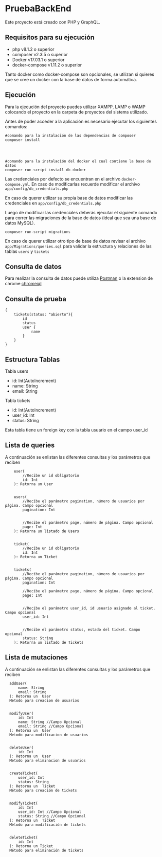 # PruebaBackEnd


Este proyecto está creado con PHP y GraphQL.


## Requisitos para su ejecución


- php v8.1.2 o superior
- composer v2.3.5 o superior
- Docker v17.03.1 o superior
- docker-compose v1.11.2 o superior


Tanto docker como docker-compose son opcionales, se utilizan si quieres que se cree un docker con la base de datos de forma automática.


## Ejecución


Para la ejecución del proyecto puedes utilizar XAMPP, LAMP o WAMP colocando el proyecto en la carpeta de proyectos del sistema utilizado.


Antes de poder acceder a la aplicación es necesario ejecutar los siguientes comandos:


```
#comando para la instalación de las dependencias de composer
composer install




#comando para la instalación del docker el cual contiene la base de datos
composer run-script install-db-docker
```


Las credenciales por defecto se encuentran en el archivo `docker-compose.yml`.
En caso de modificarlas recuerde modificar el archivo `app/config/db_credentials.php`


En caso de querer utilizar su propia base de datos modificar las credenciales en `app/config/db_credentials.php`


Luego de modificar las credenciales deberás ejecutar el siguiente comando para correr las migraciones de la base de datos (ideal que sea una base de datos MySQL).


```
composer run-script migrations
```


En caso de querer utilizar otro tipo de base de datos revisar el archivo `app/Migrations/queries.sql` para validar la estructura y relaciones de las tablas `users` y `tickets`


## Consulta de datos


Para realizar la consulta de datos puede utiliza [Postman](https://www.postman.com/downloads/) o la extension de chrome [chromeiql](https://chrome.google.com/webstore/detail/chromeiql/fkkiamalmpiidkljmicmjfbieiclmeij)


## Consulta de prueba


```
{
    tickets(status: "abierto"){
        id
        status
        user {
            name
        }
    }
}
```


## Estructura Tablas


Tabla users


- id: Int(AutoIncrement)
- name: String
- email: String


Tabla tickets


- id: Int(AutoIncrement)
- user_id: Int
- status: String


Esta tabla tiene un foreign key con la tabla usuario en el campo user_id


## Lista de queries


A continuación se enlistan las diferentes consultas y los parámetros que reciben


```
    user(
        //Recibe un id obligatorio
        id: Int
    ): Retorna un User


    users(
        //Recibe el parámetro pagination, número de usuarios por página. Campo opcional
        pagination: Int


        //Recibe el parámetro page, número de página. Campo opcional
        page: Int
    ): Retorna un listado de Users


    ticket(
        //Recibe un id obligatorio
        id: Int
    ): Retorna un Ticket


    tickets(
        //Recibe el parámetro pagination, número de usuarios por página. Campo opcional
        pagination: Int
       
        //Recibe el parámetro page, número de página. Campo opcional
        page: Int


        //Recibe el parámetro user_id, id usuario asignado al ticket. Campo opcional
        user_id: Int


        //Recibe el parámetro status, estado del ticket. Campo opcional
        status: String
    ): Retorna un listado de Tickets
```


## Lista de mutaciones


A continuación se enlistan las diferentes consultas y los parámetros que reciben


```
  addUser(
      name: String
      email: String
  ): Retorna un  User
  Metodo para creacion de usuarios


  modifyUser(
      id: Int
      name: String //Campo Opcional
      email: String //Campo Opcional
  ): Retorna un  User
  Metodo para modificacion de usuarios


  deleteUser(
      id: Int
  ): Retorna un  User
  Metodo para eliminacion de usuarios


  createTicket(
      user_id: Int
      status: String
  ): Retorna un  Ticket
  Método para creación de tickets


  modifyTicket(
      id: Int
      user_id: Int //Campo Opcional
      status: String //Campo Opcional
  ): Retorna un  Ticket
  Método para modificación de tickets


  deleteTicket(
      id: Int
  ): Retorna un Ticket
  Método para eliminación de tickets
```

